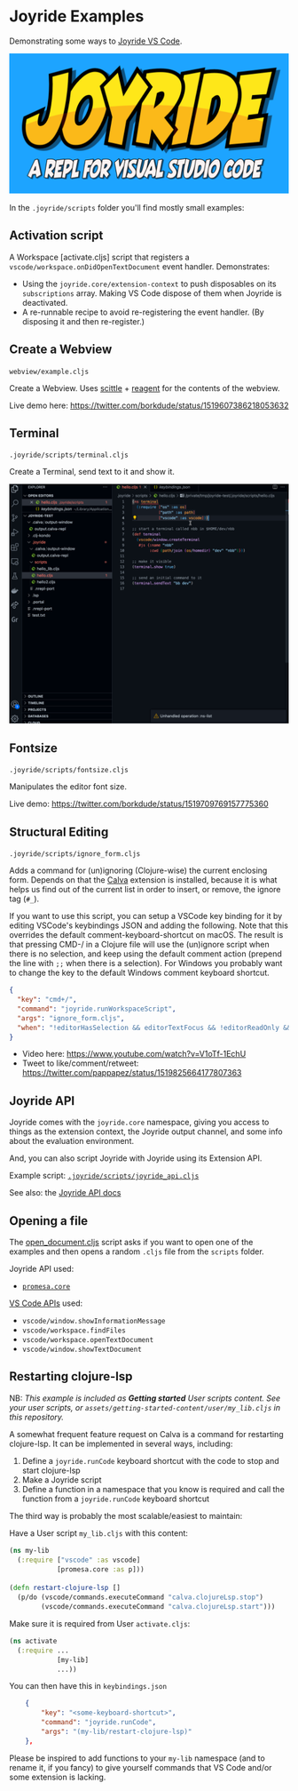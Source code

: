 # Joyride Examples

Demonstrating some ways to [Joyride VS Code](https://marketplace.visualstudio.com/items?itemName=betterthantomorrow.joyride).

<img src="../assets/joyride-logo-header.png" width=600></img>

In the `.joyride/scripts` folder you'll find mostly small examples:

## Activation script

A Workspace [activate.cljs] script that registers a `vscode/workspace.onDidOpenTextDocument` event handler. Demonstrates:

* Using the `joyride.core/extension-context` to push disposables on its `subscriptions` array. Making VS Code dispose of them when Joyride is deactivated.
* A re-runnable recipe to avoid re-registering the event handler. (By disposing it and then re-register.)

## Create a Webview

`webview/example.cljs`

Create a Webview. Uses [scittle](https://babashka.org/scittle/) + [reagent](https://github.com/reagent-project/reagent) for the contents of the webview.

Live demo here: https://twitter.com/borkdude/status/1519607386218053632

## Terminal

`.joyride/scripts/terminal.cljs`

Create a Terminal, send text to it and show it.

![](../assets/joyride-demo-terminal.gif)

## Fontsize

`.joyride/scripts/fontsize.cljs`

Manipulates the editor font size.

Live demo: https://twitter.com/borkdude/status/1519709769157775360

## Structural Editing

`.joyride/scripts/ignore_form.cljs`

Adds a command for (un)ignoring (Clojure-wise) the current enclosing form.
Depends on that the [Calva](calva.io) extension is installed, because it is what
helps us find out of the current list in order to insert, or remove, the ignore
tag (`#_`).

If you want to use this script, you can setup a VSCode key binding for it by
editing VSCode's keybindings JSON and adding the following. Note that this
overrides the default comment-keyboard-shortcut on macOS. The result is that
pressing CMD-/ in a Clojure file will use the (un)ignore script when there is no
selection, and keep using the default comment action (prepend the line with `;;`
when there is a selection). For Windows you probably want to change the key to
the default Windows comment keyboard shortcut.

```json
{
  "key": "cmd+/",
  "command": "joyride.runWorkspaceScript",
  "args": "ignore_form.cljs",
  "when": "!editorHasSelection && editorTextFocus && !editorReadOnly && editorLangId =~ /clojure|scheme|lisp/"
}
```

* Video here: https://www.youtube.com/watch?v=V1oTf-1EchU
* Tweet to like/comment/retweet: https://twitter.com/pappapez/status/1519825664177807363

## Joyride API

Joyride comes with the `joyride.core` namespace, giving you access to things as the extension context, the Joyride output channel, and some info about the evaluation environment.

And, you can also script Joyride with Joyride using its Extension API.

Example script: [`.joyride/scripts/joyride_api.cljs`](.joyride/scripts/joyride_api.cljs)

See also: the [Joyride API docs](../doc/api.md)

## Opening a file

The [open_document.cljs](.joyride/scripts/open_document.cljs) script asks if you want to open one of the examples and then opens a random `.cljs` file from the `scripts` folder.

Joyride API used:

* [`promesa.core`](https://funcool.github.io/promesa/latest/user-guide.html)

[VS Code APIs](https://code.visualstudio.com/api/references/vscode-api) used:

* `vscode/window.showInformationMessage`
* `vscode/workspace.findFiles`
* `vscode/workspace.openTextDocument`
* `vscode/window.showTextDocument`

## Restarting clojure-lsp

NB: _This example is included as **Getting started** User scripts content. See your user scripts, or `assets/getting-started-content/user/my_lib.cljs` in this repository._

A somewhat frequent feature request on Calva is a command for restarting clojure-lsp. It can be implemented in several ways, including:

1. Define a `joyride.runCode` keyboard shortcut with the code to stop and start clojure-lsp
2. Make a Joyride script
3. Define a function in a namespace that you know is required and call the function from a `joyride.runCode` keyboard shortcut

The third way is probably the most scalable/easiest to maintain:

Have a User script `my_lib.cljs` with this content:

```clojure
(ns my-lib
  (:require ["vscode" :as vscode]
            [promesa.core :as p]))

(defn restart-clojure-lsp []
  (p/do (vscode/commands.executeCommand "calva.clojureLsp.stop")
        (vscode/commands.executeCommand "calva.clojureLsp.start")))
```

Make sure it is required from User `activate.cljs`:

```clojure
(ns activate
  (:require ...
            [my-lib]
            ...))
```

You can then have this in `keybindings.json`

```json
    {
        "key": "<some-keyboard-shortcut>",
        "command": "joyride.runCode",
        "args": "(my-lib/restart-clojure-lsp)"
    },
```

Please be inspired to add functions to your `my-lib` namespace (and to rename it, if you fancy) to give yourself commands that VS Code and/or some extension is lacking.